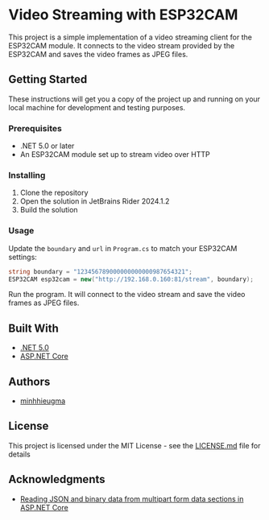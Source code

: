 
# Video Streaming with ESP32CAM

This project is a simple implementation of a video streaming client for the ESP32CAM module. It connects to the video stream provided by the ESP32CAM and saves the video frames as JPEG files.

## Getting Started

These instructions will get you a copy of the project up and running on your local machine for development and testing purposes.

### Prerequisites

- .NET 5.0 or later
- An ESP32CAM module set up to stream video over HTTP

### Installing

1. Clone the repository
2. Open the solution in JetBrains Rider 2024.1.2
3. Build the solution

### Usage

Update the `boundary` and `url` in `Program.cs` to match your ESP32CAM settings:

```csharp
string boundary = "123456789000000000000987654321";
ESP32CAM esp32cam = new("http://192.168.0.160:81/stream", boundary);
```

Run the program. It will connect to the video stream and save the video frames as JPEG files.

## Built With

- [.NET 5.0](https://dotnet.microsoft.com/download/dotnet/5.0)
- [ASP.NET Core](https://docs.microsoft.com/en-us/aspnet/core/?view=aspnetcore-5.0)

## Authors

- [minhhieugma](https://github.com/minhhieugma)

## License

This project is licensed under the MIT License - see the [LICENSE.md](LICENSE.md) file for details

## Acknowledgments

- [Reading JSON and binary data from multipart form data sections in ASP.NET Core](https://andrewlock.net/reading-json-and-binary-data-from-multipart-form-data-sections-in-aspnetcore/#manually-reading-multipart-form-data-with-multipartreader)
